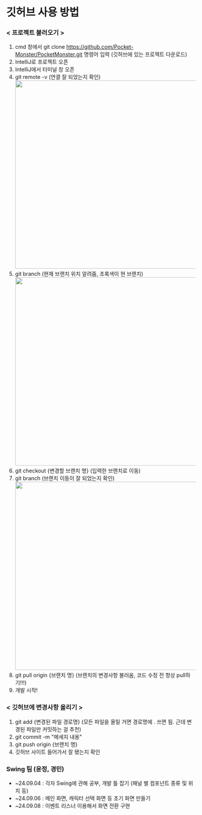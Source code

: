 # 깃허브 사용 방법

### < 프로젝트 불러오기 >
1. cmd 창에서 git clone https://github.com/Pocket-Monster/PocketMonster.git 명령어 입력 (깃허브에 있는 프로젝트 다운로드)
2. IntelliJ로 프로젝트 오픈
3. IntelliJ에서 터미널 창 오픈
4. git remote -v (연결 잘 되었는지 확인)
   <br><img src="https://github.com/user-attachments/assets/ad497408-d88b-4ee4-a456-743410f0612f" width=500/>
6. git branch (현재 브랜치 위치 알려줌, 초록색이 현 브랜치)
   <br><img src="https://github.com/user-attachments/assets/3f9a429b-6b86-427d-a2aa-d07d5ccb89c4" width=500/>
8. git checkout {변경할 브랜치 명} (입력한 브랜치로 이동)
9. git branch (브랜치 이동이 잘 되었는지 확인)
    <br><img src="https://github.com/user-attachments/assets/8fc5e0b5-3191-4a32-9416-b8de628c8687" width=500/>
11. git pull origin {브랜치 명}  (브랜치의 변경사항 불러옴, 코드 수정 전 항상 pull하기!!!)
12. 개발 시작!

### < 깃허브에 변경사항 올리기 >
1. git add {변경된 파일 경로명} (모든 파일을 올릴 거면 경로명에 . 쓰면 됨. 근데 변경된 파일만 커밋하는 걸 추천)
2. git commit -m "메세지 내용"
3. git push origin {브랜치 명}
4. 깃허브 사이트 들어가서 잘 됐는지 확인


### Swing 팀 (윤정, 경민)
- ~24.09.04 : 각자 Swing에 관해 공부, 개발 틀 잡기 (패널 별 컴포넌트 종류 및 위치 등)
- ~24.09.06 : 메인 화면, 캐릭터 선택 화면 등 초기 화면 만들기
- ~24.09.08 : 이벤트 리스너 이용해서 화면 전환 구현
